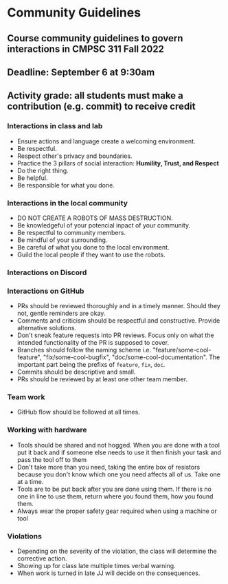 # Community Guidelines

## Course community guidelines to govern interactions in CMPSC 311 Fall 2022

## Deadline: September 6 at 9:30am

## Activity grade: all students must make a contribution (e.g. commit) to receive credit

### Interactions in class and lab
 - Ensure actions and language create a welcoming environment.
 - Be respectful.
 - Respect other's privacy and boundaries.
 - Practice the 3 pillars of social interaction: **Humility, Trust, and Respect**
 - Do the right thing.
 - Be helpful.
 - Be responsible for what you done.
 
### Interactions in the local community
- DO NOT CREATE A ROBOTS OF MASS DESTRUCTION.
- Be knowledgeful of your potencial inpact of your community. 
- Be respectful to community members.
- Be mindful of your surrounding.
- Be careful of what you done to the local environment.
- Guild the local people if they want to use the robots.

### Interactions on Discord

### Interactions on GitHub
 - PRs should be reviewed thoroughly and in a timely manner. Should they not, gentle reminders are okay.
 - Comments and criticism should be respectful and constructive. Provide alternative solutions.
 - Don't sneak feature requests into PR reviews. Focus only on what the intended functionality of the PR is supposed to cover.
 - Branches should follow the naming scheme i.e. "feature/some-cool-feature", "fix/some-cool-bugfix", "doc/some-cool-documentation". The important part being the prefixs of `feature`, `fix`, `doc`.
 - Commits should be descriptive and small.
 - PRs should be reviewed by at least one other team member.

### Team work
 - GitHub flow should be followed at all times.

### Working with hardware
 - Tools should be shared and not hogged. When you are done with a tool put it back and if someone else needs to use it then finish your task and pass the tool off to them
 - Don't take more than you need, taking the entire box of resistors because you don't know which one you need affects all of us. Take one at a time.
 - Tools are to be put back after you are done using them. If there is no one in line to use them, return where you found them, how you found them.
 - Always wear the proper safety gear required when using a machine or tool

### Violations
- Depending on the severity of the violation, the class will determine the corrective action. 
- Showing up for class late multiple times verbal warning. 
- When work is turned in late JJ will decide on the consequences.
